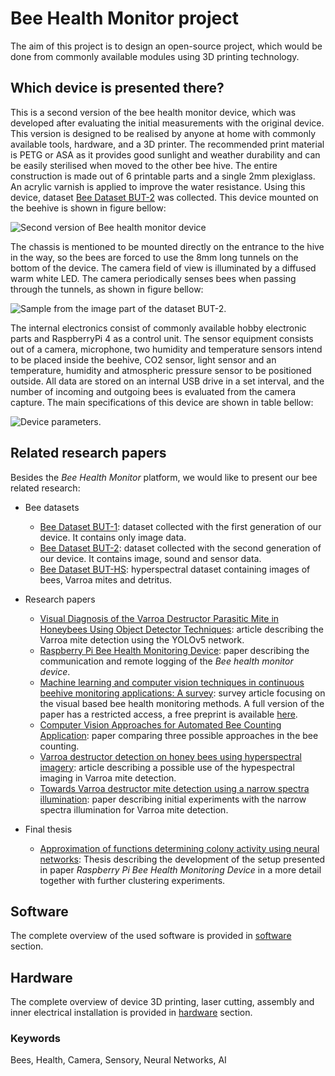 # Bee Health Monitor project

The aim of this project is to design an open-source project, which would be done from commonly available modules using 3D printing technology.

## Which device is presented there?

This is a second version of the bee health monitor device, which was developed after evaluating the initial measurements with the original device. This version is designed to be realised by anyone at home with commonly available tools, hardware, and a 3D printer. The recommended print material is PETG or ASA as it provides good sunlight and weather durability and can be easily sterilised when moved to the other bee hive. The entire construction is made out of 6 printable parts and a single 2mm plexiglass. An acrylic varnish is applied to improve the water resistance. Using this device, dataset [Bee Dataset BUT-2](https://www.kaggle.com/datasets/imonbilk/bee-dataset-but-2) was collected. This device mounted on the beehive is shown in figure bellow:

![Second version of *Bee health monitor* device](https://github.com/boortel/Bee-Health-Monitor/assets/33236294/0c7f2f24-1383-4c0c-b31d-8bd1ebd28ba8)

The chassis is mentioned to be mounted directly on the entrance to the hive in the way, so the bees are forced to use the 8mm long tunnels on the bottom of the device. The camera field of view is illuminated by a diffused warm white LED. The camera periodically senses bees when passing through the tunnels, as shown in figure bellow:

![Sample from the image part of the dataset BUT-2.](https://github.com/boortel/Bee-Health-Monitor/assets/33236294/e88572ed-5762-4480-afc2-33d8426aa35e)

The internal electronics consist of commonly available hobby electronic parts and RaspberryPi 4 as a control unit. The sensor equipment consists out of a camera, microphone, two humidity and temperature sensors intend to be placed inside the beehive, CO2 sensor, light sensor and an temperature, humidity and atmospheric pressure sensor to be positioned outside. All data are stored on an internal USB drive in a set interval, and the number of incoming and outgoing bees is evaluated from the camera capture. The main specifications of this device are shown in table bellow:

![Device parameters.](https://github.com/boortel/Bee-Health-Monitor/assets/33236294/a0a61f70-94d6-484c-8911-814e23cfc0b6)

## Related research papers

Besides the *Bee Health Monitor* platform, we would like to present our bee related research:

- Bee datasets
  - [Bee Dataset BUT-1](https://www.kaggle.com/datasets/imonbilk/bee-dataset-but-1): dataset collected with the first generation of our device. It contains only image data.
  - [Bee Dataset BUT-2](https://www.kaggle.com/datasets/imonbilk/bee-dataset-but-2): dataset collected with the second generation of our device. It contains image, sound and sensor data.
  - [Bee Dataset BUT-HS](https://www.kaggle.com/datasets/imonbilk/bee-dataset-but-hs): hyperspectral dataset containing images of bees, Varroa mites and detritus.
 
- Research papers
  -  [Visual Diagnosis of the Varroa Destructor Parasitic Mite in Honeybees Using Object Detector Techniques](https://www.mdpi.com/1424-8220/21/8/2764): article describing the Varroa mite detection using the YOLOv5 network.
  -  [Raspberry Pi Bee Health Monitoring Device](https://arxiv.org/abs/2304.14444): paper describing the communication and remote logging of the *Bee health monitor device*.
  -  [Machine learning and computer vision techniques in continuous beehive monitoring applications: A survey](https://www.sciencedirect.com/science/article/pii/S0168169923009481?dgcid=author): survey article focusing on the visual based bee health monitoring methods. A full version of the paper has a restricted access, a free preprint is available [here](https://arxiv.org/abs/2208.00085).
  -  [Computer Vision Approaches for Automated Bee Counting Application](https://www.sciencedirect.com/science/article/pii/S2405896324004580): paper comparing three possible approaches in the bee counting.
  -  [Varroa destructor detection on honey bees using hyperspectral imagery](https://www.sciencedirect.com/science/article/pii/S0168169924006100?dgcid=rss_sd_all): article describing a possible use of the hypespectral imaging in Varroa mite detection.
  -  [Towards Varroa destructor mite detection using a narrow spectra illumination](https://arxiv.org/abs/2504.06099): paper describing initial experiments with the narrow spectra illumination for Varroa mite detection.
 
- Final thesis
  - [Approximation of functions determining colony activity using neural networks](https://www.vut.cz/studenti/zav-prace/detail/151629): Thesis describing the development of the setup presented in paper *Raspberry Pi Bee Health Monitoring Device* in a more detail together with further clustering experiments.

## Software

The complete overview of the used software is provided in [software](https://github.com/boortel/Bee-Health-Monitor/tree/main/software) section.

## Hardware

The complete overview of device 3D printing, laser cutting, assembly and inner electrical installation is provided in [hardware](https://github.com/boortel/Bee-Health-Monitor/tree/main/hardware) section.

### Keywords

Bees, Health, Camera, Sensory, Neural Networks, AI

